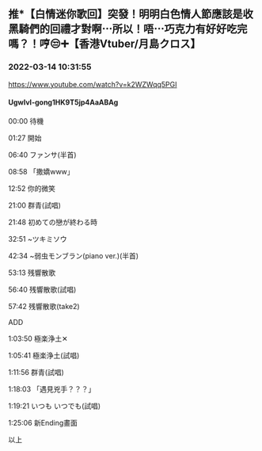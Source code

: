 ## 推*【白情迷你歌回】突發！明明白色情人節應該是收黑騎們的回禮才對啊⋯所以！唔⋯巧克力有好好吃完嗎？！哼😒➕【香港Vtuber/月島クロス】
### 2022-03-14 10:31:55
https://www.youtube.com/watch?v=k2WZWqq5PGI
#### Ugwlvl-gong1HK9T5jp4AaABAg
00:00 待機

01:27 開始

06:40 ファンサ(半首)

08:58 「撒嬌www」

12:52 你的微笑

21:00 群青(試唱)

21:48 初めての戀が終わる時

32:51 ~ツキミソウ

42:34 ~弱虫モンブラン(piano ver.)(半首)

53:13 残響散歌

56:40 残響散歌(試唱)

57:42 残響散歌(take2)

ADD

1:03:50 極楽浄土✕

1:05:41 極楽浄土(試唱)

1:11:56 群青(試唱)

1:18:03 「遇見兇手？？？」

1:19:21 いつも いつでも(試唱)

1:25:06 新Ending畫面

以上

